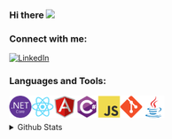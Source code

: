 ### Hi there <img src ="https://raw.githubusercontent.com/MartinHeinz/MartinHeinz/master/wave.gif" width="30px">


### Connect with me:

 <a href="https://www.linkedin.com/in/azizmuratk/" target="_blank"><img alt="LinkedIn" src="https://img.shields.io/badge/linkedin-%230077B5.svg?&style=for-the-badge&logo=linkedin&logoColor=white" /></a> 

### Languages and Tools:

<p  align="left" > 
 

<img  align="left" src="https://github.com/devicons/devicon/blob/master/icons/dotnetcore/dotnetcore-original.svg" alt="javascript" width="40" height="40px"/> 

<img  align="left" src="https://github.com/devicons/devicon/blob/master/icons/react/react-original.svg" alt="javascript" width="40" height="40px"/> 

<img  align="left" src="https://github.com/devicons/devicon/blob/master/icons/angularjs/angularjs-original.svg" alt="javascript" width="40" height="40px"/>

<img  align="left" src="https://github.com/devicons/devicon/blob/master/icons/csharp/csharp-original.svg" alt="javascript" width="40" height="40px"/> 


<img  align="left" src="https://github.com/devicons/devicon/blob/master/icons/javascript/javascript-original.svg" alt="javascript" width="40" height="40px"/> 

<img  align="left" src="https://github.com/devicons/devicon/blob/master/icons/git/git-original.svg" alt="git" width="40" height="40px"/>

<img  align="left" src="https://github.com/devicons/devicon/blob/master/icons/java/java-original.svg" alt="java" width="40px" height="40px"/>

</p>

<br />
<br />


<p align="left" > 

<details>
 
<summary>Github Stats</summary>
<p><img src="https://github-readme-stats.vercel.app/api?username=azizmuratk&amp;show_icons=true" alt="GitHub Stats"></p>

</details>

</p>





<!--
**azizmuratk/azizmuratk** is a ✨ _special_ ✨ repository because its `README.md` (this file) appears on your GitHub profile.

-->
